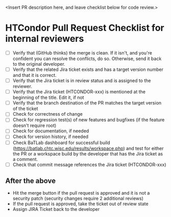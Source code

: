<Insert PR description here, and leave checklist below for code review.>

# HTCondor Pull Request Checklist for internal reviewers

- [ ] Verify that (GitHub thinks) the merge is clean. If it isn't, and you're confident you can resolve the conflicts, do so. Otherwise, send it back to the original developer.
- [ ] Verify that the related Jira ticket exists and has a target version number and that it is correct.
- [ ] Verify that the Jira ticket is in review status and is assigned to the reviewer.
- [ ] Verify that the Jira ticket (HTCONDOR-xxx) is mentioned at the beginning of the title. Edit it, if not
- [ ] Verify that the branch destination of the PR matches the target version of the ticket
- [ ] Check for correctness of change
- [ ] Check for regression test(s) of new features and bugfixes (if the feature doesn't require root)
- [ ] Check for documentation, if needed
- [ ] Check for version history, if needed
- [ ] Check BaTLab dashboard for successful build (https://batlab.chtc.wisc.edu/results/workspace.php) and test for either the PR or a workspace build by the developer that has the Jira ticket as a comment.
- [ ] Check that commit message references the Jira ticket (HTCONDOR-xxx)

## After the above
- Hit the merge button if the pull request is approved and it is not a security patch (security changes require 2 additional reviews)
- If the pull request is approved, take the ticket out of review state
- Assign JIRA Ticket back to the developer
